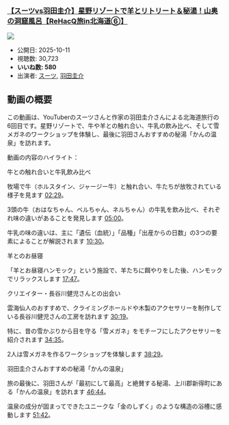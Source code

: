 ### [【スーツvs羽田圭介】星野リゾートで羊とリトリート＆秘湯！山奥の洞窟風呂【ReHacQ旅in北海道⑥】](https://www.youtube.com/watch?v=U5QlbzwpFE4)
[![](https://img.youtube.com/vi/U5QlbzwpFE4/sddefault.jpg)](https://www.youtube.com/watch?v=U5QlbzwpFE4)
-   公開日: 2025-10-11
-   視聴数: 30,723
-   **いいね数: 580**
-   出演者: [スーツ](/rehacq_fan/people/スーツ "wikilink"), [羽田圭介](/rehacq_fan/people/羽田圭介 "wikilink")


## 動画の概要

この動画は、YouTuberのスーツさんと作家の羽田圭介さんによる北海道旅行の6回目です。星野リゾートで、牛や羊との触れ合い、牛乳の飲み比べ、そして雪メガネのワークショップを体験し、最後に羽田さんおすすめの秘湯「かんの温泉」を訪れます。

動画の内容のハイライト：

牛との触れ合いと牛乳飲み比べ

牧場で牛（ホルスタイン、ジャージー牛）と触れ合い、牛たちが放牧されている様子を見ます [02:29](https://www.youtube.com/watch?v=U5QlbzwpFE4&t=149s)。

3頭の牛（おはなちゃん、ベルちゃん、ネルちゃん）の牛乳を飲み比べ、それぞれ味の違いがあることを発見します [05:00](https://www.youtube.com/watch?v=U5QlbzwpFE4&t=300s)。

牛乳の味の違いは、主に「遺伝（血統）」「品種」「出産からの日数」の3つの要素によることが解説されます [10:30](https://www.youtube.com/watch?v=U5QlbzwpFE4&t=630s)。

羊とのお昼寝

「羊とお昼寝ハンモック」という施設で、羊たちに餌やりをした後、ハンモックでリラックスします [17:47](https://www.youtube.com/watch?v=U5QlbzwpFE4&t=1067s)。

クリエイター・長谷川健児さんとの出会い

雲海仙人のおすすめで、クライミングホールドや木製のアクセサリーを制作している長谷川健児さんの工房を訪れます [30:19](https://www.youtube.com/watch?v=U5QlbzwpFE4&t=1819s)。

特に、昔の雪かぶりから目を守る「雪メガネ」をモチーフにしたアクセサリーを紹介されます [34:35](https://www.youtube.com/watch?v=U5QlbzwpFE4&t=2075s)。

2人は雪メガネを作るワークショップを体験します [38:29](https://www.youtube.com/watch?v=U5QlbzwpFE4&t=2309s)。

羽田圭介さんおすすめの秘湯「かんの温泉」

旅の最後に、羽田さんが「最初にして最高」と絶賛する秘湯、上川郡新得町にある「かんの温泉」を訪れます [46:44](https://www.youtube.com/watch?v=U5QlbzwpFE4&t=2804s)。

温泉の成分が固まってできたユニークな「金のしずく」のような構造の浴槽に感動します [51:42](https://www.youtube.com/watch?v=U5QlbzwpFE4&t=3102s)。
